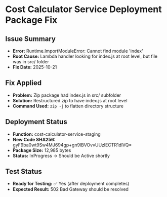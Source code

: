 # Cost Calculator Service Deployment Package Fix

## Issue Summary
- **Error:** Runtime.ImportModuleError: Cannot find module 'index'
- **Root Cause:** Lambda handler looking for index.js at root level, but file was in src/ folder
- **Fix Date:** 2025-10-21

## Fix Applied
- **Problem:** Zip package had index.js in src/ subfolder
- **Solution:** Restructured zip to have index.js at root level
- **Command Used:** `zip -j` to flatten directory structure

## Deployment Status
- **Function:** cost-calculator-service-staging
- **New Code SHA256:** gyF9ba0wt9Sw4MJ694gp+gn9lBVOvvUUzlECTR1dlVQ=
- **Package Size:** 12,985 bytes
- **Status:** InProgress → Should be Active shortly

## Test Status
- **Ready for Testing:** ✅ Yes (after deployment completes)
- **Expected Result:** 502 Bad Gateway should be resolved